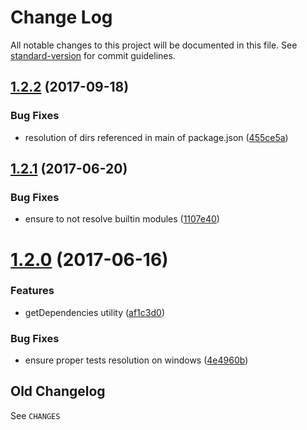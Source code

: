 # Change Log

All notable changes to this project will be documented in this file. See [standard-version](https://github.com/conventional-changelog/standard-version) for commit guidelines.

<a name="1.2.2"></a>
## [1.2.2](https://github.com/medikoo/cjs-module/compare/v1.2.1...v1.2.2) (2017-09-18)


### Bug Fixes

* resolution of dirs referenced in main of package.json ([455ce5a](https://github.com/medikoo/cjs-module/commit/455ce5a))



<a name="1.2.1"></a>
## [1.2.1](https://github.com/medikoo/cjs-module/compare/v1.2.0...v1.2.1) (2017-06-20)


### Bug Fixes

* ensure to not resolve builtin modules ([1107e40](https://github.com/medikoo/cjs-module/commit/1107e40))



<a name="1.2.0"></a>
# [1.2.0](https://github.com/medikoo/cjs-module/compare/v1.1.0...v1.2.0) (2017-06-16)

### Features

* getDependencies utility ([af1c3d0](https://github.com/medikoo/cjs-module/commit/af1c3d0))

### Bug Fixes

* ensure proper tests resolution on windows ([4e4960b](https://github.com/medikoo/cjs-module/commit/4e4960b))


## Old Changelog

See `CHANGES`
